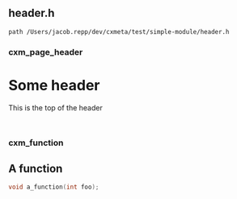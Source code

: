 ## header.h

    path /Users/jacob.repp/dev/cxmeta/test/simple-module/header.h

### cxm_page_header


 # Some header

 

 This is the top of the header


~~~c



~~~

### cxm_function


 ## A function


~~~c
void a_function(int foo);
~~~

